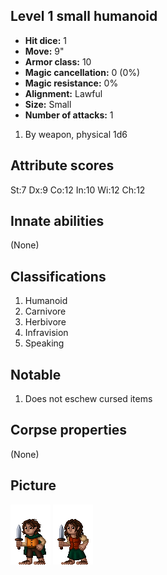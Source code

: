 ## Level 1 small humanoid

- **Hit dice:** 1
- **Move:** 9"
- **Armor class:** 10
- **Magic cancellation:** 0 (0%)
- **Magic resistance:** 0%
- **Alignment:** Lawful
- **Size:** Small
- **Number of attacks:** 1
1. By weapon, physical 1d6

## Attribute scores

St:7 Dx:9 Co:12 In:10 Wi:12 Ch:12

## Innate abilities

(None)

## Classifications

1. Humanoid
2. Carnivore
3. Herbivore
4. Infravision
5. Speaking

## Notable

1. Does not eschew cursed items

## Corpse properties

(None)

## Picture

![Halfling](https://github.com/hyvanmielenpelit/GnollHackTileSet/blob/main/Monsters/halfling/halfling.png?raw=true) ![Halfling](https://github.com/hyvanmielenpelit/GnollHackTileSet/blob/main/Monsters/halfling/halfling_female.png)
